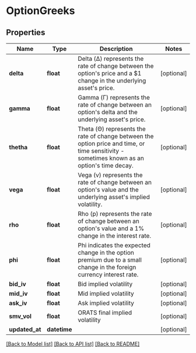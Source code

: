 # OptionGreeks

## Properties
Name | Type | Description | Notes
------------ | ------------- | ------------- | -------------
**delta** | **float** | Delta (Δ) represents the rate of change between the option&#39;s price and a $1 change in the underlying asset&#39;s price. | [optional] 
**gamma** | **float** | Gamma (Γ) represents the rate of change between an option&#39;s delta and the underlying asset&#39;s price. | [optional] 
**thetha** | **float** | Theta (Θ) represents the rate of change between the option price and time, or time sensitivity - sometimes known as an option&#39;s time decay. | [optional] 
**vega** | **float** | Vega (v) represents the rate of change between an option&#39;s value and the underlying asset&#39;s implied volatility. | [optional] 
**rho** | **float** | Rho (p) represents the rate of change between an option&#39;s value and a 1% change in the interest rate. | [optional] 
**phi** | **float** | Phi indicates the expected change in the option premium due to a small change in the foreign currency interest rate. | [optional] 
**bid_iv** | **float** | Bid implied volatility | [optional] 
**mid_iv** | **float** | Mid implied volatility | [optional] 
**ask_iv** | **float** | Ask implied volatility | [optional] 
**smv_vol** | **float** | ORATS final implied volatility | [optional] 
**updated_at** | **datetime** |  | [optional] 

[[Back to Model list]](../README.md#documentation-for-models) [[Back to API list]](../README.md#documentation-for-api-endpoints) [[Back to README]](../README.md)


